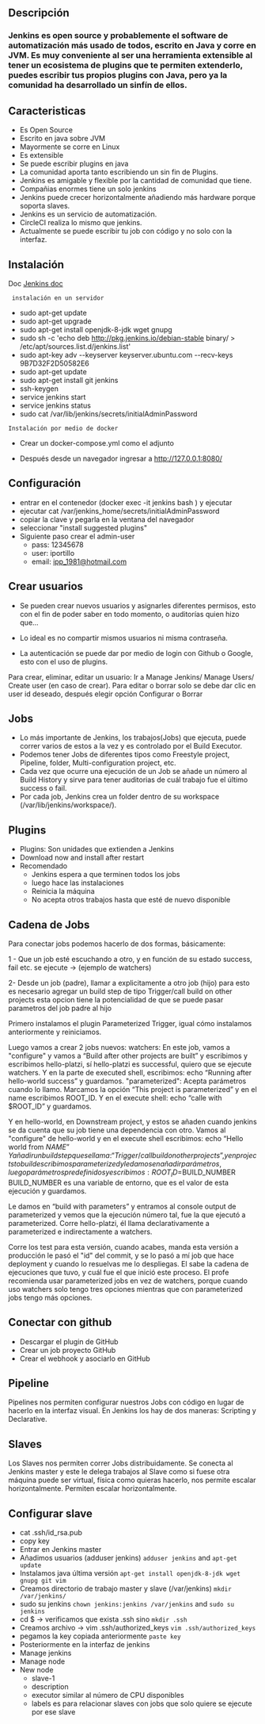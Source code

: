 ## Descripción
### Jenkins es open source y probablemente el software de automatización más usado de todos, escrito en Java y corre en JVM. Es muy conveniente al ser una herramienta extensible al tener un ecosistema de plugins que te permiten extenderlo, puedes escribir tus propios plugins con Java, pero ya la comunidad ha desarrollado un sinfín de ellos.

## Caracteristicas

- Es Open Source
- Escrito en java sobre JVM
- Mayormente se corre en Linux
- Es extensible
- Se puede escribir plugins en java
- La comunidad aporta tanto escribiendo un sin fin de Plugins.
- Jenkins es amigable y flexible por la cantidad de comunidad que tiene.
- Compañias enormes tiene un solo jenkins
- Jenkins puede crecer horizontalmente añadiendo más hardware porque soporta slaves.
- Jenkins es un servicio de automatización.
- CircleCI realiza lo mismo que jenkins.
- Actualmente se puede escribir tu job con código y no solo con la interfaz.


## Instalación

Doc <a href="https://www.jenkins.io/doc/" >Jenkins doc</a> 

` instalación en un servidor`
- sudo apt-get update
- sudo apt-get upgrade
- sudo apt-get install openjdk-8-jdk wget gnupg
- sudo sh -c 'echo deb http://pkg.jenkins.io/debian-stable binary/ > /etc/apt/sources.list.d/jenkins.list'
- sudo apt-key adv --keyserver keyserver.ubuntu.com --recv-keys 9B7D32F2D50582E6
- sudo apt-get update
- sudo apt-get install git jenkins
- ssh-keygen
- service jenkins start
- service jenkins status
- sudo cat /var/lib/jenkins/secrets/initialAdminPassword

`Instalación por medio de docker`
- Crear un docker-compose.yml como el adjunto

- Después desde un navegador ingresar a http://127.0.0.1:8080/

## Configuración
- entrar en el contenedor (docker exec -it jenkins bash ) y ejecutar 
- ejecutar cat /var/jenkins_home/secrets/initialAdminPassword
- copiar la clave y pegarla en la ventana del navegador
- seleccionar "install suggested plugins"
- Siguiente paso crear el admin-user
  - pass: 12345678
  - user: iportillo
  - email: ipp_1981@hotmail.com

## Crear usuarios
- Se pueden crear nuevos usuarios y asignarles diferentes permisos, esto con el fin de poder saber en todo momento, o auditorías quien hizo que…

- Lo ideal es no compartir mismos usuarios ni misma contraseña.

- La autenticación se puede dar por medio de login con Github o Google, esto con el uso de plugins.

Para crear, eliminar, editar un usuario:
Ir a Manage Jenkins/ Manage Users/ Create user (en caso de crear). Para editar o borrar solo se debe dar clic en user id deseado, después elegir opción Configurar o Borrar


## Jobs
- Lo más importante de Jenkins, los trabajos(Jobs) que ejecuta, puede correr varios de estos a la vez y es controlado por el Build Executor.
- Podemos tener Jobs de diferentes tipos como Freestyle project, Pipeline, folder, Multi-configuration project, etc.
- Cada vez que ocurre una ejecución de un Job se añade un número al Build History y sirve para tener auditorias de cuál trabajo fue el último success o fail.
- Por cada job, Jenkins crea un folder dentro de su workspace (/var/lib/jenkins/workspace/).


## Plugins

- Plugins: Son unidades que extienden a Jenkins
- Download now and install after restart
- Recomendado
  - Jenkins espera a que terminen todos los jobs
  - luego hace las instalaciones
  - Reinicia la máquina
  - No acepta otros trabajos hasta que esté de nuevo disponible

## Cadena de Jobs
Para conectar jobs podemos hacerlo de dos formas, básicamente:

1 - Que un job esté escuchando a otro, y en función de su estado success, fail etc. se ejecute -> (ejemplo de watchers)

2- Desde un job (padre), llamar a explicitamente a otro job (hijo) para esto es necesario agregar un build step de tipo Trigger/call build on other projects esta opcion tiene la potencialidad de que se puede pasar parametros del job padre al hijo

Primero instalamos el plugin Parameterized Trigger, igual cómo instalamos anteriormente y reiniciamos.

Luego vamos a crear 2 jobs nuevos:
watchers: En este job, vamos a "configure" y vamos a “Build after other projects are built” y escribimos y escribimos hello-platzi, sí hello-platzi es successful, quiero que se ejecute watchers.
Y en la parte de executed shell, escribimos: echo “Running after hello-world success” y guardamos.
"parameterized": Acepta parámetros cuando lo llamo. Marcamos la opción “This project is parameterized” y en el name escribimos ROOT_ID.
Y en el execute shell: echo “calle with $ROOT_ID” y guardamos.

Y en hello-world, en Downstream project, y estos se añaden cuando jenkins se da cuenta que su job tiene una dependencia con otro.
Vamos al "configure" de hello-world y en el execute shell escribimos:
echo “Hello world from $NAME”
Y añadir un build step que se llama: “Trigger/call build on other projects”, y en projects to build escribimos parameterized y le damos en añadir parámetros, luego parámetros predefinidos y escribimos:
ROOT_ID=$BUILD_NUMBER
BUILD_NUMBER es una variable de entorno, que es el valor de esta ejecución y guardamos.

Le damos en “build with parameters” y entramos al console output de parameterized y vemos que la ejecución número tal, fue la que ejecutó a parameterized.
Corre hello-platzi, él llama declarativamente a parameterized e indirectamente a watchers.

Corre los test para esta versión, cuando acabes, manda esta versión a producción le pasó el "id" del commit, y se lo pasó a mí job que hace deployment y cuando lo resuelvas me lo despliegas.
El sabe la cadena de ejecuciones que tuvo, y cuál fue el que inició este proceso.
El profe recomienda usar parameterized jobs en vez de watchers, porque cuando uso watchers solo tengo tres opciones mientras que con parameterized jobs tengo más opciones.


## Conectar con github
- Descargar el plugin de GitHub
- Crear un job proyecto GitHub
- Crear el webhook y asociarlo en GitHub

## Pipeline
Pipelines nos permiten configurar nuestros Jobs con código en lugar de hacerlo en la interfaz visual. 
En Jenkins los hay de dos maneras: Scripting y Declarative.

## Slaves
Los Slaves nos permiten correr Jobs distribuidamente. Se conecta al Jenkins master y este le delega trabajos al Slave como si fuese otra máquina puede ser virtual, física como quieras hacerlo, nos permite escalar horizontalmente.
Permiten escalar horizontalmente.

## Configurar slave

- cat .ssh/id_rsa.pub
- copy key
- Entrar en Jenkins master
- Añadimos usuarios (adduser jenkins) `adduser jenkins` and `apt-get update`
- Instalamos java última versión `apt-get install openjdk-8-jdk wget gnupg git vim`
- Creamos directorio de trabajo master y slave (/var/jenkins) `mkdir /var/jenkins/`
- sudo su jenkins `chown jenkins:jenkins /var/jenkins` and `sudo su jenkins`
- cd $ -> verificamos que exista .ssh sino `mkdir .ssh`
- Creamos archivo -> vim .ssh/authorized_keys `vim .ssh/authorized_keys`
- pegamos la key copiada anteriormente `paste key`
- Posteriormente en la interfaz de jenkins
- Manage jenkins
- Manage node
- New node
  - slave-1
  - description
  - executor similar al número de CPU disponibles
  - labels es para relacionar slaves con jobs que solo quiere se ejecute por ese slave